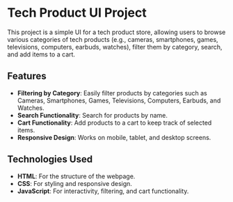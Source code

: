 # Tech Product UI Project

This project is a simple UI for a tech product store, allowing users to browse various categories of tech products (e.g., cameras, smartphones, games, televisions, computers, earbuds, watches), filter them by category, search, and add items to a cart.

## Features

- **Filtering by Category**: Easily filter products by categories such as Cameras, Smartphones, Games, Televisions, Computers, Earbuds, and Watches.
- **Search Functionality**: Search for products by name.
- **Cart Functionality**: Add products to a cart to keep track of selected items.
- **Responsive Design**: Works on mobile, tablet, and desktop screens.

## Technologies Used

- **HTML**: For the structure of the webpage.
- **CSS**: For styling and responsive design.
- **JavaScript**: For interactivity, filtering, and cart functionality.